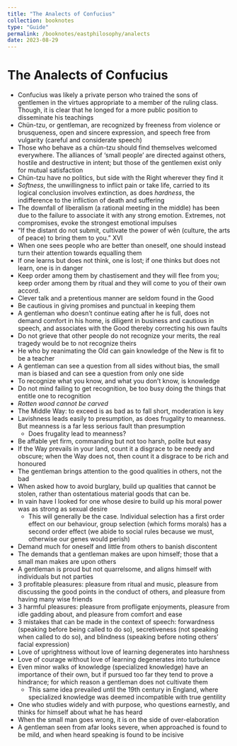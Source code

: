 ```yaml
---
title: "The Analects of Confucius"
collection: booknotes
type: "Guide"
permalink: /booknotes/eastphilosophy/analects
date: 2023-08-29
---
```


# The Analects of Confucius
*	Confucius was likely a private person who trained the sons of gentlemen in the virtues appropriate to a member of the ruling class. Though, it is clear that he longed for a more public position to disseminate his teachings
*	Chün-tzu, or gentleman, are recognized by freeness from violence or brusqueness, open and sincere expression, and speech free from vulgarity (careful and considerate speech)
*	Those who behave as a chün-tzu should find themselves welcomed everywhere. The alliances of ‘small people’ are directed against others, hostile and destructive in intent; but those of the gentlemen exist only for mutual satisfaction
*	Chün-tzu have no politics, but side with the Right wherever they find it
*	*Softness*, the unwillingness to inflict pain or take life, carried to its logical conclusion involves extinction, as does *hardness*, the indifference to the infliction of death and suffering
*	The downfall of liberalism (a rational meeting in the middle) has been due to the failure to associate it with any strong emotion. Extremes, not compromises, evoke the strongest emotional impulses
*	“If the distant do not submit, cultivate the power of wên (culture, the arts of peace) to bring them to you.” XVI
*	When one sees people who are better than oneself, one should instead turn their attention towards equalling them
*	If one learns but does not think, one is lost; if one thinks but does not learn, one is in danger
*	Keep order among them by chastisement and they will flee from you; keep order among them by ritual and they will come to you of their own accord. 
*	Clever talk and a pretentious manner are seldom found in the Good
*	Be cautious in giving promises and punctual in keeping them
*	A gentleman who doesn’t continue eating after he is full, does not demand comfort in his home, is diligent in business and cautious in speech, and associates with the Good thereby correcting his own faults
*	Do not grieve that other people do not recognize your merits, the real tragedy would be to not recognize theirs
*	He who by reanimating the Old can gain knowledge of the New is fit to be a teacher
*	A gentleman can see a question from all sides without bias, the small man is biased and can see a question from only one side
*	To recognize what you know, and what you don’t know, is knowledge
*	Do not mind failing to get recognition, be too busy doing the things that entitle one to recognition
*	*Rotten wood cannot be carved*
*	The Middle Way: to exceed is as bad as to fall short, moderation is key
*	Lavishness leads easily to presumption, as does frugality to meanness. But meanness is a far less serious fault than presumption
    * Does frugality lead to meanness?
*	Be affable yet firm, commanding but not too harsh, polite but easy
*	If the Way prevails in your land, count it a disgrace to be needy and obscure; when the Way does not, then count it a disgrace to be rich and honoured
*	The gentleman brings attention to the good qualities in others, not the bad
*	When asked how to avoid burglary, build up qualities that cannot be stolen, rather than ostentatious material goods that can be.
*	In vain have I looked for one whose desire to build up his moral power was as strong as sexual desire
    * This will generally be the case. Individual selection has a first order effect on our behaviour, group selection (which forms morals) has a second order effect (we abide to social rules because we must, otherwise our genes would perish)
*	Demand much for oneself and little from others to banish discontent
*	The demands that a gentleman makes are upon himself; those that a small man makes are upon others
*	A gentleman is proud but not quarrelsome, and aligns himself with individuals but not parties 
*	3 profitable pleasures: pleasure from ritual and music, pleasure from discussing the good points in the conduct of others, and pleasure from having many wise friends
*	3 harmful pleasures: pleasure from profligate enjoyments, pleasure from idle gadding about, and pleasure from comfort and ease
*	3 mistakes that can be made in the context of speech: forwardness (speaking before being called to do so), secretiveness (not speaking when called to do so), and blindness (speaking before noting others’ facial expression)
*	Love of uprightness without love of learning degenerates into harshness
*	Love of courage without love of learning degenerates into turbulence
*	Even minor walks of knowledge (specialized knowledge) have an importance of their own, but if pursued too far they tend to prove a hindrance; for which reason a gentleman does not cultivate them
    * This same idea prevailed until the 19th century in England, where specialized knowledge was deemed incompatible with true gentility
*	One who studies widely and with purpose, who questions earnestly, and thinks for himself about what he has heard
*	When the small man goes wrong, it is on the side of over-elaboration
*	A gentleman seen from afar looks severe, when approached is found to be mild, and when heard speaking is found to be incisive
